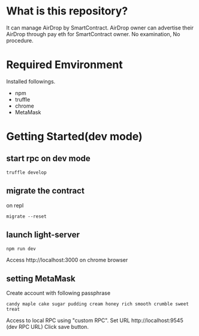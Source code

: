 # What is this repository?
It can manage AirDrop by SmartContract.
AirDrop owner can advertise their AirDrop through pay eth for SmartContract owner.
No examination, No procedure.

# Required Emvironment
Installed followings.
- npm
- truffle
- chrome
- MetaMask

# Getting Started(dev mode)
## start rpc on dev mode
```
truffle develop
```
## migrate the contract
on repl
```
migrate --reset
```
## launch light-server
```
npm run dev
```
Access http://localhost:3000 on chrome browser
## setting MetaMask
Create account with following passphrase
```
candy maple cake sugar pudding cream honey rich smooth crumble sweet treat
```
Access to local RPC using "custom RPC".
Set URL http://localhost:9545 (dev RPC URL)
Click save button.

